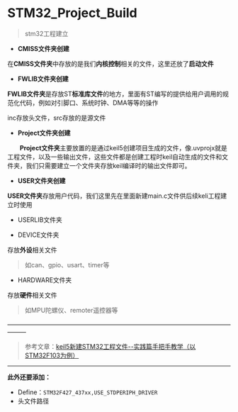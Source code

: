 # STM32_Project_Build
>stm32工程建立
* **CMISS文件夹创建**

在**CMISS文件夹**中存放的是我们**内核控制**相关的文件，这里还放了**启动文件**

* **FWLIB文件夹创建**

**FWLIB文件夹**是存放ST**标准库文件**的地方，里面有ST编写的提供给用户调用的规范化代码，例如对引脚口、系统时钟、DMA等等的操作

inc存放头文件，src存放的是源文件

* **Project文件夹创建**

  **Project文件夹**主要放置的是通过keil5创建项目生成的文件，像.uvprojx就是工程文件，以及一些输出文件，这些文件都是创建工程时keil自动生成的文件和文件夹，我们只需要建立一个文件夹存放keil编译时的输出文件即可。
  
 
* **USER文件夹创建**

**USER文件夹**存放用户代码，我们这里先在里面新建main.c文件供后续keli工程建立时使用

* USERLIB文件夹

* DEVICE文件夹

存放**外设**相关文件
>如can、gpio、usart、timer等
* HARDWARE文件夹

存放**硬件**相关文件
>如MPU陀螺仪、remoter遥控器等

———————————————————————————————————————
>参考文章：[keil5新建STM32工程文件--实践篇手把手教学（以STM32F103为例）](http://t.csdn.cn/cSs8x)

---
**此外还要添加：**
* Define：`STM32F427_437xx,USE_STDPERIPH_DRIVER`
* 头文件路径
